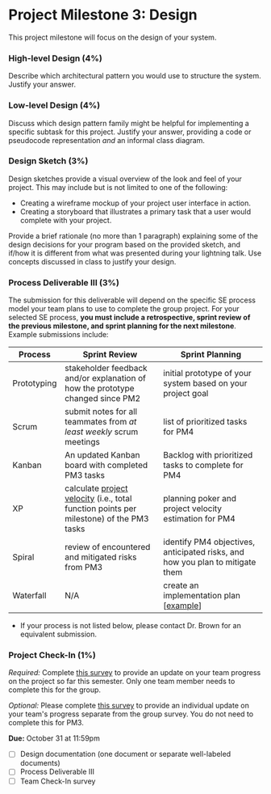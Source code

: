 # Project Milestone 3: Design

This project milestone will focus on the design of your system.

### High-level Design (4%)

Describe which architectural pattern you would use to structure the system. Justify your answer.

### Low-level Design (4%)

Discuss which design pattern family might be helpful for implementing a specific subtask for this project. Justify your answer, providing a code or pseudocode representation _and_ an informal class diagram.

### Design Sketch (3%)

Design sketches provide a visual overview of the look and feel of your project. This may include but is not limited to one of the following:

* Creating a wireframe mockup of your project user interface in action.
* Creating a storyboard that illustrates a primary task that a user would complete with your project.

Provide a brief rationale (no more than 1 paragraph) explaining some of the design decisions for your program based on the provided sketch, and if/how it is different from what was presented during your lightning talk. Use concepts discussed in class to justify your design.

### Process Deliverable III (3%)

The submission for this deliverable will depend on the specific SE process model your team plans to use to complete the group project. For your selected SE process, **you must include a retrospective, sprint review of the previous milestone, and sprint planning for the next milestone**. Example submissions include:

| Process | Sprint Review | Sprint Planning |
|---------|---------------|-----------------|
| Prototyping | stakeholder feedback and/or explanation of how the prototype changed since PM2 | initial prototype of your system based on your project goal |
| Scrum  | submit notes for all teammates from _at least weekly_ scrum meetings | list of prioritized tasks for PM4 |
| Kanban | An updated Kanban board with completed PM3 tasks | Backlog with prioritized tasks to complete for PM4 |
| XP     | calculate [project velocity](http://www.extremeprogramming.org/rules/velocity.html) (i.e., total function points per milestone) of the PM3 tasks | planning poker and project velocity estimation for PM4 |
| Spiral | review of encountered and mitigated risks from PM3 | identify PM4 objectives, anticipated risks, and how you plan to mitigate them |
| Waterfall | N/A | create an implementation plan [[example](https://asana.com/resources/implementation-plan)] |

* If your process is not listed below, please contact Dr. Brown for an equivalent submission.

### Project Check-In (1%)

_Required:_ Complete [this survey](https://forms.gle/fbq42BjdDuSdKYXd8) to provide an update on your team progress on the project so far this semester. Only one team member needs to complete this for the group.

_Optional:_ Please complete [this survey](https://forms.gle/F8SPwJv4EY1WuQTV6) to provide an individual update on your team's progress separate from the group survey. You do not need to complete this for PM3.

**Due:** October 31 at 11:59pm
- [ ] Design documentation (one document or separate well-labeled documents)
- [ ] Process Deliverable III
- [ ] Team Check-In survey
